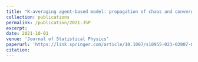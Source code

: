 ```yaml
---
title: "K-averaging agent-based model: propagation of chaos and convergence to equilibrium"
collection: publications
permalink: /publication/2021-JSP
excerpt:  
date: 2021-10-01
venue: 'Journal of Statistical Physics'
paperurl: 'https://link.springer.com/article/10.1007/s10955-021-02807-0'
citation: 
---
```

